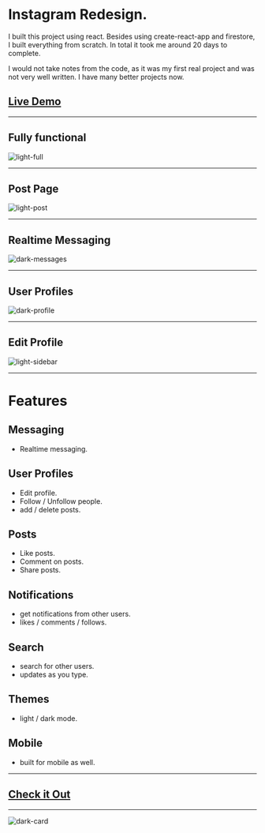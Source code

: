 # Instagram Redesign.

I built this project using react. Besides using create-react-app and firestore, I built everything from scratch.
In total it took me around 20 days to complete.

I would not take notes from the code, as it was my first real project and was not very well written. I have many better projects now.

## [Live Demo](https://joshwrn.github.io/instagram-clone/)

---

## Fully functional

![light-full](https://user-images.githubusercontent.com/81135679/127759363-ae01e135-041d-4f2e-9139-6e1a3ffed70b.png)

---

## Post Page

![light-post](https://user-images.githubusercontent.com/81135679/127759378-f87072b8-9640-4882-a9af-3e370b7452cb.png)

---

## Realtime Messaging

![dark-messages](https://user-images.githubusercontent.com/81135679/127759447-011a5111-8f03-4b75-9f0e-b9b77009649b.png)

---

## User Profiles

![dark-profile](https://user-images.githubusercontent.com/81135679/127759580-7e0aa20d-d922-4e10-bc5f-9a7ab371cef0.png)

---

## Edit Profile

![light-sidebar](https://user-images.githubusercontent.com/81135679/127760114-352ef70b-d49c-4881-a8a2-ddf5068e8f3e.png)

---

# Features

## Messaging

- Realtime messaging.

## User Profiles

- Edit profile.
- Follow / Unfollow people.
- add / delete posts.

## Posts

- Like posts.
- Comment on posts.
- Share posts.

## Notifications

- get notifications from other users.
- likes / comments / follows.

## Search

- search for other users.
- updates as you type.

## Themes

- light / dark mode.

## Mobile

- built for mobile as well.

---

## [Check it Out](https://joshwrn.github.io/instagram-clone/)

---

![dark-card](https://user-images.githubusercontent.com/81135679/127759890-8896ec32-eb43-4e55-8e03-d374663b0ca3.png)
